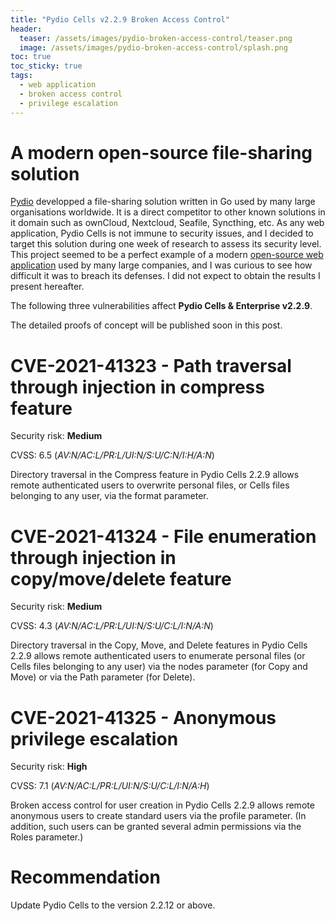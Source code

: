 ```yaml
---
title: "Pydio Cells v2.2.9 Broken Access Control"
header:
  teaser: /assets/images/pydio-broken-access-control/teaser.png
  image: /assets/images/pydio-broken-access-control/splash.png
toc: true
toc_sticky: true
tags:
  - web application
  - broken access control
  - privilege escalation
---
```


# A modern open-source file-sharing solution

[Pydio](https://pydio.com/) developped a file-sharing solution written in Go used by many large organisations worldwide. It is a direct competitor to other known solutions in it domain such as ownCloud, Nextcloud, Seafile, Syncthing, etc. As any web application, Pydio Cells is not immune to security issues, and I decided to target this solution during one week of research to assess its security level. This project seemed to be a perfect example of a modern [open-source web application](https://github.com/pydio/cells) used by many large companies, and I was curious to see how difficult it was to breach its defenses. I did not expect to obtain the results I present hereafter.

The following three vulnerabilities affect **Pydio Cells & Enterprise v2.2.9**.

The detailed proofs of concept will be published soon in this post.

# CVE-2021-41323 - Path traversal through injection in compress feature
Security risk: **Medium**

CVSS: 6.5 (*AV:N/AC:L/PR:L/UI:N/S:U/C:N/I:H/A:N*)

Directory traversal in the Compress feature in Pydio Cells 2.2.9 allows remote authenticated users to overwrite personal files, or Cells files belonging to any user, via the format parameter.

# CVE-2021-41324 - File enumeration through injection in copy/move/delete feature
Security risk: **Medium**

CVSS: 4.3 (*AV:N/AC:L/PR:L/UI:N/S:U/C:L/I:N/A:N*)

Directory traversal in the Copy, Move, and Delete features in Pydio Cells 2.2.9 allows remote authenticated users to enumerate personal files (or Cells files belonging to any user) via the nodes parameter (for Copy and Move) or via the Path parameter (for Delete).

# CVE-2021-41325 - Anonymous privilege escalation
Security risk: **High**

CVSS: 7.1 (*AV:N/AC:L/PR:L/UI:N/S:U/C:L/I:N/A:H*)

Broken access control for user creation in Pydio Cells 2.2.9 allows remote anonymous users to create standard users via the profile parameter. (In addition, such users can be granted several admin permissions via the Roles parameter.)

# Recommendation

Update Pydio Cells to the version 2.2.12 or above.

